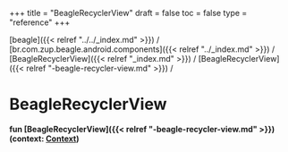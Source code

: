 +++
title = "BeagleRecyclerView"
draft = false
toc = false
type = "reference"
+++

[beagle]({{< relref "../../_index.md" >}}) / [br.com.zup.beagle.android.components]({{< relref "../_index.md" >}}) / [BeagleRecyclerView]({{< relref "_index.md" >}}) / [BeagleRecyclerView]({{< relref "-beagle-recycler-view.md" >}}) / 



# BeagleRecyclerView  
  
<b><b>fun [BeagleRecyclerView]({{< relref "-beagle-recycler-view.md" >}})(context: [Context](https://developer.android.com/reference/kotlin/android/content/Context.html))</b></b>  



